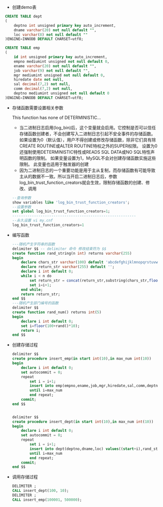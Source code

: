 - 创建demo表

```sql
CREATE TABLE dept
(
    deptno int unsigned primary key auto_increment,
    dname varchar(20) not null default "",
    loc varchar(8) not null default ""
)ENGINE=INNODB DEFAULT CHARSET=utf8;

CREATE TABLE emp
(
    id int unsigned primary key auto_increment,
    empno mediumint unsigned not null default 0,
    ename varchar(20) not null default "",
    job varchar(9) not null default "",
    mgr mediumint unsigned not null default 0,
    hiredate date not null,
    sal decimal(7,2) not null,
    comm decimal(7,2) not null,
    deptno mediumint unsigned not null default 0
)ENGINE=INNODB DEFAULT CHARSET=utf8;
```

- 存储函数需要设置相关参数
  
   This function has none of DETERMINISTIC…
  - 当二进制日志启用(log_bin)后，这个变量就会启用。它控制是否可以信任存储函数创建者，不会创建写入二进制日志引起不安全事件的存储函数。如果设置为0（默认值），用户不得创建或修改存储函数，除非它们具有除CREATE ROUTINE或ALTER ROUTINE特权之外的SUPER权限。 设置为0还强制使用DETERMINISTIC特性或READS SQL DATA或NO SQL特性声明函数的限制。 如果变量设置为1，MySQL不会对创建存储函数实施这些限制。 此变量也适用于触发器的创建
  - 因为二进制日志的一个重要功能是用于主从复制，而存储函数有可能导致主从的数据不一致。所以当开启二进制日志后，参数log_bin_trust_function_creators就会生效，限制存储函数的创建、修改、调用
  ```sql
  --查询参数
  show variables like 'log_bin_trust_function_creators'; 
  --设置参数
  set global log_bin_trust_function_creators=1;
  ---------------------------------------------------------
  --永久设置 vi my.cnf
  log_bin_trust_function_creators=1
  ```

- 编写函数
  ```sql
  ---随机产生字符串的函数
  delimiter $$ -- delimiter 命令 修改结束符为 $$
  create function rand_string(n int) returns varchar(255)
  begin
      declare chars_str varchar(100) default 'abcdefghijklmnopqrstuvwxyz';   --declare声明
      declare return_str varchar(255) default '';
      declare i int default 0;
      while i < n do
          set return_str = concat(return_str,substring(chars_str,floor(1+rand()*52),1));
          set i=i+1;
      end while;
      return return_str;
  end $$
  ---随机产生部门编号的函数
  delimiter $$
  create function rand_num() returns int(5)
  begin
      declare i int default 0;
      set i=floor(100+rand()*10);
      return i;
  end $$
  ```

- 创建存储过程
  ```sql
  delimiter $$
  create procedure insert_emp(in start int(10),in max_num int(10))
  begin
      declare i int default 0;
      set autocommit = 0;
      repeat
          set i = i+1;
          insert into emp(empno,ename,job,mgr,hiredate,sal,comm,deptno) values((start+i),rand_string(6),'salesman',0001,curdate(),2000,400,rand_num());
          until i=max_num
          end repeat;
      commit;
  end $$
  
  
  delimiter $$
  create procedure insert_dept(in start int(10),in max_num int(10))
  begin
      declare i int default 0;
      set autocommit = 0;
      repeat
          set i = i+1;
          insert into dept(deptno,dname,loc) values((start+i),rand_string(10),rand_string(8));
          until i=max_num
          end repeat;
      commit;
  end $$
  ```

- 调用存储过程
  ```sql
  DELIMITER ;
  CALL insert_dept(100, 10);
  DELIMITER ;
  CALL insert_emp(100001, 500000);
  ```
